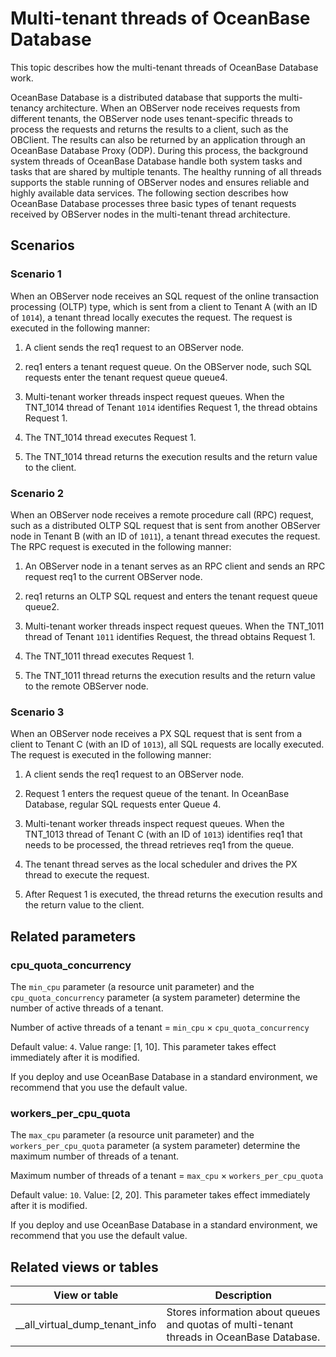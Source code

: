 # Multi-tenant threads of OceanBase Database

This topic describes how the multi-tenant threads of OceanBase Database work.

OceanBase Database is a distributed database that supports the multi-tenancy architecture. When an OBServer node receives requests from different tenants, the OBServer node uses tenant-specific threads to process the requests and returns the results to a client, such as the OBClient. The results can also be returned by an application through an OceanBase Database Proxy (ODP). During this process, the background system threads of OceanBase Database handle both system tasks and tasks that are shared by multiple tenants. The healthy running of all threads supports the stable running of OBServer nodes and ensures reliable and highly available data services. The following section describes how OceanBase Database processes three basic types of tenant requests received by OBServer nodes in the multi-tenant thread architecture.

## Scenarios

### Scenario 1

When an OBServer node receives an SQL request of the online transaction processing (OLTP) type, which is sent from a client to Tenant A (with an ID of `1014`), a tenant thread locally executes the request. The request is executed in the following manner:

1. A client sends the req1 request to an OBServer node.

2. req1 enters a tenant request queue. On the OBServer node, such SQL requests enter the tenant request queue queue4.

3. Multi-tenant worker threads inspect request queues. When the TNT_1014 thread of Tenant `1014` identifies Request 1, the thread obtains Request 1.

4. The TNT_1014 thread executes Request 1.

5. The TNT_1014 thread returns the execution results and the return value to the client.

<!-- The following figure shows how a multi-tenant thread of OceanBase Database processes a local OLTP SQL request.

![Multi-tenant thread_1_SQL request 1](https://help-static-aliyun-doc.aliyuncs.com/assets/img/zh-CN/1120089261/p311713.gif) -->

### Scenario 2

When an OBServer node receives a remote procedure call (RPC) request, such as a distributed OLTP SQL request that is sent from another OBServer node in Tenant B (with an ID of `1011`), a tenant thread executes the request. The RPC request is executed in the following manner:

1. An OBServer node in a tenant serves as an RPC client and sends an RPC request req1 to the current OBServer node.

2. req1 returns an OLTP SQL request and enters the tenant request queue queue2.

3. Multi-tenant worker threads inspect request queues. When the TNT_1011 thread of Tenant `1011` identifies Request, the thread obtains Request 1.

4. The TNT_1011 thread executes Request 1.

5. The TNT_1011 thread returns the execution results and the return value to the remote OBServer node.

<!-- The following figure shows how a multi-tenant thread of OceanBase Database processes a distributed SQL RPC request.

![Multi-tenant thread_2_rpc](https://help-static-aliyun-doc.aliyuncs.com/assets/img/zh-CN/2960089261/p311716.gif) -->

### Scenario 3

When an OBServer node receives a PX SQL request that is sent from a client to Tenant C (with an ID of `1013`), all SQL requests are locally executed. The request is executed in the following manner:

1. A client sends the req1 request to an OBServer node.

2. Request 1 enters the request queue of the tenant. In OceanBase Database, regular SQL requests enter Queue 4.

3. Multi-tenant worker threads inspect request queues. When the TNT_1013 thread of Tenant C (with an ID of `1013`) identifies req1 that needs to be processed, the thread retrieves req1 from the queue.

4. The tenant thread serves as the local scheduler and drives the PX thread to execute the request.

5. After Request 1 is executed, the thread returns the execution results and the return value to the client.

<!-- The following figure shows how a multi-tenant thread of OceanBase Database processes a local PX SQL request.

![19](https://help-static-aliyun-doc.aliyuncs.com/assets/img/zh-CN/4864220461/p361284.gif) -->

## Related parameters

### cpu_quota_concurrency

The `min_cpu` parameter (a resource unit parameter) and the `cpu_quota_concurrency` parameter (a system parameter) determine the number of active threads of a tenant.

Number of active threads of a tenant = `min_cpu` × `cpu_quota_concurrency`

Default value: `4`. Value range: [1, 10]. This parameter takes effect immediately after it is modified.

If you deploy and use OceanBase Database in a standard environment, we recommend that you use the default value.

### workers_per_cpu_quota

The `max_cpu` parameter (a resource unit parameter) and the `workers_per_cpu_quota` parameter (a system parameter) determine the maximum number of threads of a tenant.

Maximum number of threads of a tenant = `max_cpu` × `workers_per_cpu_quota`

Default value: `10`. Value: [2, 20]. This parameter takes effect immediately after it is modified.

If you deploy and use OceanBase Database in a standard environment, we recommend that you use the default value.

## Related views or tables

| View or table | Description |
|--------------------------------|----------------------------------|
| __all_virtual_dump_tenant_info | Stores information about queues and quotas of multi-tenant threads in OceanBase Database.  |
